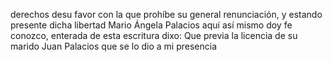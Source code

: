 derechos desu favor con la que prohíbe su general renunciación, y
estando presente dicha libertad Mario Ángela Palacios aquí así
mismo doy fe conozco, enterada de esta escritura dixo: Que previa
la licencia de su marido Juan Palacios que se lo dio a mi presencia